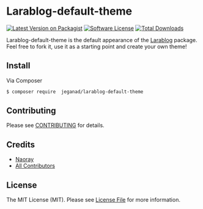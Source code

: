 # Larablog-default-theme

[![Latest Version on Packagist][ico-version]][link-packagist]
[![Software License][ico-license]](LICENSE.md)
[![Total Downloads][ico-downloads]][link-downloads]

Larablog-default-theme is the default appearance of the [Larablog](https://github.com/naoray/larablog) package. Feel free to fork it, use it as a starting point and create your own theme!

## Install

Via Composer

``` bash
$ composer require  jeganad/larablog-default-theme
```

## Contributing

Please see [CONTRIBUTING](CONTRIBUTING.md) for details.

## Credits

- [Naoray](https://github.com/Naoray)
- [All Contributors](https://github.com/Naoray/larablog-default-theme/graphs/contributors)

## License

The MIT License (MIT). Please see [License File](LICENSE.md) for more information.

[ico-version]: https://img.shields.io/packagist/v/naoray/larablog-default-theme.svg?style=flat-square
[ico-license]: https://img.shields.io/badge/license-MIT-brightgreen.svg?style=flat-square
[ico-travis]: https://img.shields.io/travis/naoray/larablog-default-theme/master.svg?style=flat-square
[ico-scrutinizer]: https://img.shields.io/scrutinizer/coverage/g/naoray/larablog-default-theme.svg?style=flat-square
[ico-code-quality]: https://img.shields.io/scrutinizer/g/naoray/larablog-default-theme.svg?style=flat-square
[ico-downloads]: https://img.shields.io/packagist/dt/naoray/larablog-default-theme.svg?style=flat-square

[link-packagist]: https://packagist.org/packages/naoray/larablog-default-theme
[link-travis]: https://travis-ci.org/naoray/larablog-default-theme
[link-scrutinizer]: https://scrutinizer-ci.com/g/naoray/larablog-default-theme/code-structure
[link-code-quality]: https://scrutinizer-ci.com/g/naoray/larablog-default-theme
[link-downloads]: https://packagist.org/packages/naoray/larablog-default-theme
[link-author]: https://github.com/naoray
[link-contributors]: ../../contributors
